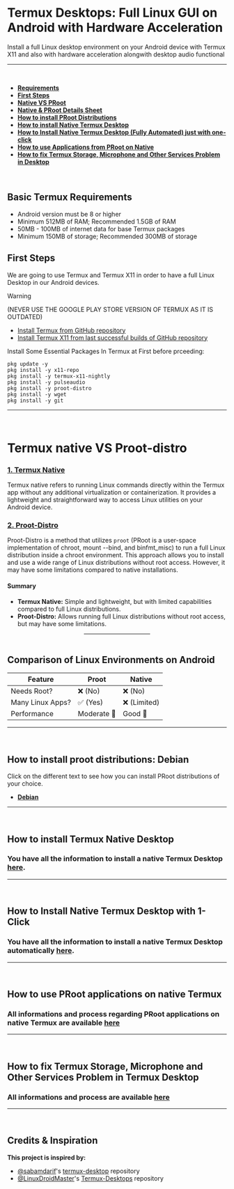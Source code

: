 # Termux Desktops: Full Linux GUI on Android with Hardware Acceleration
Install a full Linux desktop environment on your Android device with Termux X11 and also with hardware acceleration alongwith desktop audio functional

---
<br>

- **[Requirements](#termux-needs)**
- **[First Steps](#first-steps)**
- **[Native VS PRoot](#choose-linux)**
- **[Native & PRoot Details Sheet](#comparing-sheet)**
- **[How to install PRoot Distributions](#proot-distributions)**
- **[How to install Native Termux Desktop](#termux-native)**
- **[How to Install Native Termux Desktop (Fully Automated) just with one-click](#termux-native-auto)**
- **[How to use Applications from PRoot on Native](#termux-prootapp-native)**
- **[How to fix Termux Storage, Microphone and Other Services Problem in Desktop](#termux-problem-fix)**

<br>

## Basic Termux Requirements <a name=termux-needs></a>
- Android version must be 8 or higher
- Minimum 512MB of RAM; Recommended 1.5GB of RAM
- 50MB - 100MB of internet data for base Termux packages
- Minimum 150MB of storage; Recommended 300MB of storage

## First Steps <a name=first-steps></a>
We are going to use Termux and Termux X11 in order to have a full Linux Desktop in our Android devices.
> [!WARNING]
> (NEVER USE THE GOOGLE PLAY STORE VERSION OF TERMUX AS IT IS OUTDATED)
- [Install Termux from GitHub repository](https://github.com/termux/termux-app/releases)
- [Install Termux X11 from last successful builds of GitHub repository](https://github.com/termux/termux-x11/actions/workflows/debug_build.yml)

Install Some Essential Packages In Termux at First before prceeding:
```
pkg update -y
pkg install -y x11-repo
pkg install -y termux-x11-nightly
pkg install -y pulseaudio
pkg install -y proot-distro
pkg install -y wget
pkg install -y git
```

---
<br>

# Termux native VS Proot-distro <a name=choose-linux></a>

### [1. Termux Native](#termux-native)

Termux native refers to running Linux commands directly within the Termux app without any additional virtualization or containerization. It provides a lightweight and straightforward way to access Linux utilities on your Android device.

### [2. Proot-Distro](#proot-distributions)

Proot-Distro is a method that utilizes `proot` (PRoot is a user-space implementation of chroot, mount --bind, and binfmt_misc) to run a full Linux distribution inside a chroot environment. This approach allows you to install and use a wide range of Linux distributions without root access. However, it may have some limitations compared to native installations.

#### Summary

- **Termux Native:** Simple and lightweight, but with limited capabilities compared to full Linux distributions.
- **Proot-Distro:** Allows running full Linux distributions without root access, but may have some limitations.

<hr style="width: 30%; height: 2px; background-color: gray; border: none; margin: auto;">
<br>

## Comparison of Linux Environments on Android <a name=comparing-sheet></a>
| Feature             | Proot          | Native         |
|---------------------|----------------|----------------|
| Needs Root?         | ❌ (No)        | ❌ (No)        |
| Many Linux Apps?    | ✅ (Yes)       | ❌ (Limited)   |
| Performance         | Moderate 💼    | Good 🚀        |

---
<br>

## How to install proot distributions: Debian <a name=proot-distributions></a>
Click on the different text to see how you can install PRoot distributions of your choice.
- **[Debian](/Documentation/proot/debian_proot.md)**

---
<br>

## How to install Termux Native Desktop <a name=termux-native></a>
### You have all the information to install a native Termux Desktop [here](/Documentation/native/termux_native.md).

---
<br>

## How to Install Native Termux Desktop with 1-Click <a name=termux-native-auto></a>
### You have all the information to install a native Termux Desktop automatically [here](/Documentation/native/termux_native_automated.md).

---
<br>

## How to use PRoot applications on native Termux <a name=termux-prootapp-native></a>
### All informations and process regarding PRoot applications on native Termux are available [here](/Documentation/native/termux_prootapp_native.md)

---
<br>

## How to fix Termux Storage, Microphone and Other Services Problem in Termux Desktop <a name=termux-problem-fix></a>
### All informations and process are available [here](/Documentation/termux/problem_fix.md)

---
<br>

## Credits & Inspiration

**This project is inspired by:**

- [@sabamdarif](https://github.com/sabamdarif)'s [termux-desktop](https://github.com/sabamdarif/termux-desktop) repository  
- [@LinuxDroidMaster](https://github.com/LinuxDroidMaster)'s [Termux-Desktops](https://github.com/LinuxDroidMaster/Termux-Desktops) repository
